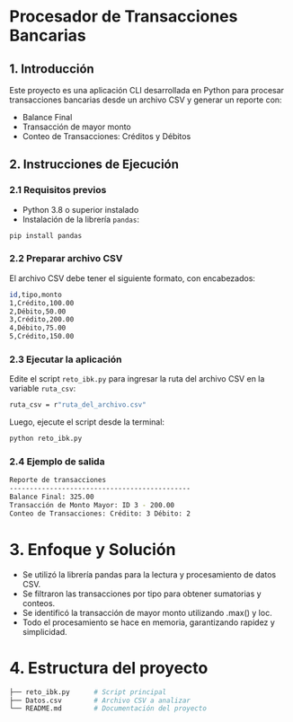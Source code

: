 # Procesador de Transacciones Bancarias

## 1. Introducción
Este proyecto es una aplicación CLI desarrollada en Python para procesar transacciones bancarias desde un archivo CSV y generar un reporte con:
- Balance Final
- Transacción de mayor monto
- Conteo de Transacciones: Créditos y Débitos
## 2. Instrucciones de Ejecución
### 2.1 Requisitos previos
- Python 3.8 o superior instalado
- Instalación de la librería `pandas`:
```bash
pip install pandas
```
### 2.2 Preparar archivo CSV
El archivo CSV debe tener el siguiente formato, con encabezados:
```bash
id,tipo,monto
1,Crédito,100.00
2,Débito,50.00
3,Crédito,200.00
4,Débito,75.00
5,Crédito,150.00
```
### 2.3 Ejecutar la aplicación
Edite el script `reto_ibk.py` para ingresar la ruta del archivo CSV en la variable `ruta_csv`:
```bash
ruta_csv = r"ruta_del_archivo.csv"
```
Luego, ejecute el script desde la terminal:
```bash
python reto_ibk.py
```
### 2.4 Ejemplo de salida
```bash
Reporte de transacciones
---------------------------------------------
Balance Final: 325.00
Transacción de Monto Mayor: ID 3 - 200.00
Conteo de Transacciones: Crédito: 3 Débito: 2
```
# 3. Enfoque y Solución
- Se utilizó la librería pandas para la lectura y procesamiento de datos CSV.
- Se filtraron las transacciones por tipo para obtener sumatorias y conteos.
- Se identificó la transacción de mayor monto utilizando .max() y loc.
- Todo el procesamiento se hace en memoria, garantizando rapidez y simplicidad.

# 4. Estructura del proyecto
```bash
├── reto_ibk.py      # Script principal
├── Datos.csv        # Archivo CSV a analizar
└── README.md        # Documentación del proyecto
```
